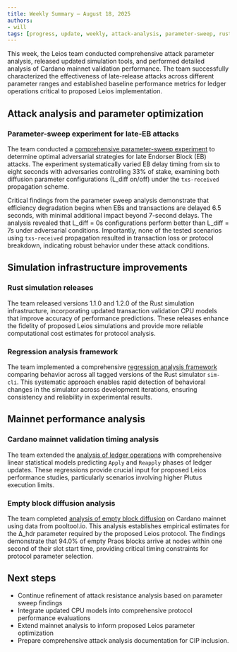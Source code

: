```yaml
---
title: Weekly Summary – August 18, 2025
authors:
- will
tags: [progress, update, weekly, attack-analysis, parameter-sweep, rust-simulation, proposed-leios, mainnet-analysis]
---
```


This week, the Leios team conducted comprehensive attack parameter analysis, released updated simulation tools, and performed detailed analysis of Cardano mainnet validation performance. The team successfully characterized the effectiveness of late-release attacks across different parameter ranges and established baseline performance metrics for ledger operations critical to proposed Leios implementation.

## Attack analysis and parameter optimization

### Parameter-sweep experiment for late-EB attacks

The team conducted a [comprehensive parameter-sweep experiment](https://github.com/input-output-hk/ouroboros-leios/blob/main/analysis/sims/2025w33b/analysis.ipynb) to determine optimal adversarial strategies for late Endorser Block (EB) attacks. The experiment systematically varied EB delay timing from six to eight seconds with adversaries controlling 33% of stake, examining both diffusion parameter configurations (L_diff on/off) under the `txs-received` propagation scheme.

Critical findings from the parameter sweep analysis demonstrate that efficiency degradation begins when EBs and transactions are delayed 6.5 seconds, with minimal additional impact beyond 7-second delays. The analysis revealed that L_diff = 0s configurations perform better than L_diff = 7s under adversarial conditions. Importantly, none of the tested scenarios using `txs-received` propagation resulted in transaction loss or protocol breakdown, indicating robust behavior under these attack conditions.

## Simulation infrastructure improvements

### Rust simulation releases

The team released versions 1.1.0 and 1.2.0 of the Rust simulation infrastructure, incorporating updated transaction validation CPU models that improve accuracy of performance predictions. These releases enhance the fidelity of proposed Leios simulations and provide more reliable computational cost estimates for protocol analysis.

### Regression analysis framework

The team implemented a comprehensive [regression analysis framework](https://github.com/input-output-hk/ouroboros-leios/blob/main/analysis/sims/regression/) comparing behavior across all tagged versions of the Rust simulator `sim-cli`. This systematic approach enables rapid detection of behavioral changes in the simulator across development iterations, ensuring consistency and reliability in experimental results.

## Mainnet performance analysis

### Cardano mainnet validation timing analysis

The team extended the [analysis of ledger operations](https://github.com/input-output-hk/ouroboros-leios/blob/main/analysis/timings/ReadMe.ipynb) with comprehensive linear statistical models predicting `Apply` and `Reapply` phases of ledger updates. These regressions provide crucial input for proposed Leios performance studies, particularly scenarios involving higher Plutus execution limits.

### Empty block diffusion analysis

The team completed [analysis of empty block diffusion](https://github.com/input-output-hk/ouroboros-leios/blob/main/analysis/delta-header/analysis.ipynb) on Cardano mainnet using data from pooltool.io. This analysis establishes empirical estimates for the Δ_hdr parameter required by the proposed Leios protocol. The findings demonstrate that 94.0% of empty Praos blocks arrive at nodes within one second of their slot start time, providing critical timing constraints for protocol parameter selection.

## Next steps

- Continue refinement of attack resistance analysis based on parameter sweep findings
- Integrate updated CPU models into comprehensive protocol performance evaluations  
- Extend mainnet analysis to inform proposed Leios parameter optimization
- Prepare comprehensive attack analysis documentation for CIP inclusion.
